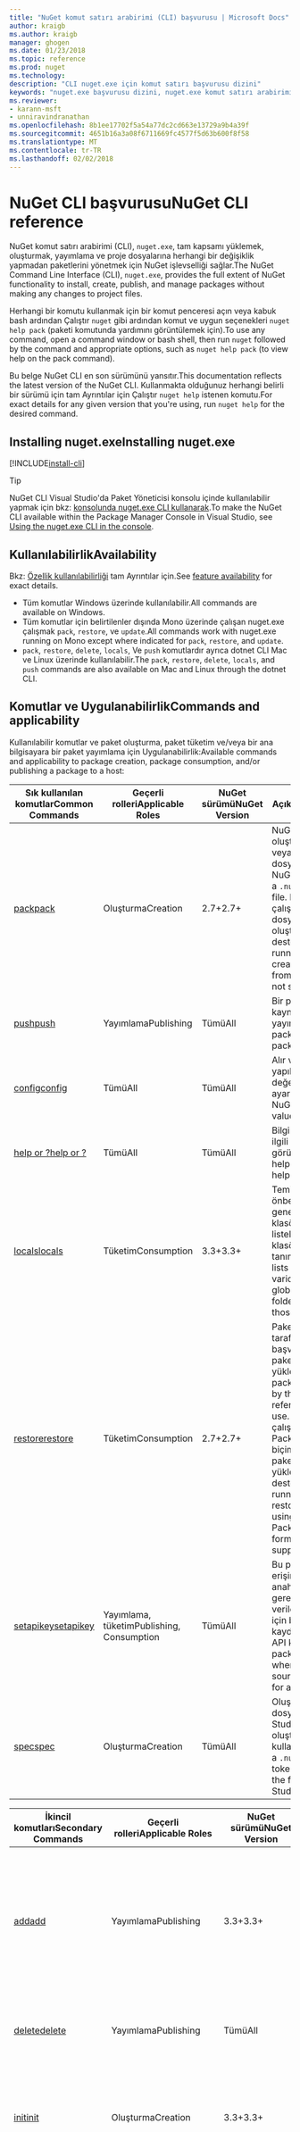 ```yaml
---
title: "NuGet komut satırı arabirimi (CLI) başvurusu | Microsoft Docs"
author: kraigb
ms.author: kraigb
manager: ghogen
ms.date: 01/23/2018
ms.topic: reference
ms.prod: nuget
ms.technology: 
description: "CLI nuget.exe için komut satırı başvurusu dizini"
keywords: "nuget.exe başvurusu dizini, nuget.exe komut satırı arabirimi, nuget.exe CLI, nuget komutu"
ms.reviewer:
- karann-msft
- unniravindranathan
ms.openlocfilehash: 8b1ee17702f5a54a77dc2cd663e13729a9b4a39f
ms.sourcegitcommit: 4651b16a3a08f6711669fc4577f5d63b600f8f58
ms.translationtype: MT
ms.contentlocale: tr-TR
ms.lasthandoff: 02/02/2018
---
```

# <a name="nuget-cli-reference"></a><span data-ttu-id="e9f96-104">NuGet CLI başvurusu</span><span class="sxs-lookup"><span data-stu-id="e9f96-104">NuGet CLI reference</span></span>

<span data-ttu-id="e9f96-105">NuGet komut satırı arabirimi (CLI), `nuget.exe`, tam kapsamı yüklemek, oluşturmak, yayımlama ve proje dosyalarına herhangi bir değişiklik yapmadan paketlerini yönetmek için NuGet işlevselliği sağlar.</span><span class="sxs-lookup"><span data-stu-id="e9f96-105">The NuGet Command Line Interface (CLI), `nuget.exe`, provides the full extent of NuGet functionality to install, create, publish, and manage packages without making any changes to project files.</span></span>

<span data-ttu-id="e9f96-106">Herhangi bir komutu kullanmak için bir komut penceresi açın veya kabuk bash ardından Çalıştır `nuget` gibi ardından komut ve uygun seçenekleri `nuget help pack` (paketi komutunda yardımını görüntülemek için).</span><span class="sxs-lookup"><span data-stu-id="e9f96-106">To use any command, open a command window or bash shell, then run `nuget` followed by the command and appropriate options, such as `nuget help pack` (to view help on the pack command).</span></span>

<span data-ttu-id="e9f96-107">Bu belge NuGet CLI en son sürümünü yansıtır.</span><span class="sxs-lookup"><span data-stu-id="e9f96-107">This documentation reflects the latest version of the NuGet CLI.</span></span> <span data-ttu-id="e9f96-108">Kullanmakta olduğunuz herhangi belirli bir sürümü için tam Ayrıntılar için Çalıştır `nuget help` istenen komutu.</span><span class="sxs-lookup"><span data-stu-id="e9f96-108">For exact details for any given version that you're using,  run `nuget help` for the desired command.</span></span>

## <a name="installing-nugetexe"></a><span data-ttu-id="e9f96-109">Installing nuget.exe</span><span class="sxs-lookup"><span data-stu-id="e9f96-109">Installing nuget.exe</span></span>

[!INCLUDE[install-cli](../includes/install-cli.md)]

> [!Tip]
> <span data-ttu-id="e9f96-110">NuGet CLI Visual Studio'da Paket Yöneticisi konsolu içinde kullanılabilir yapmak için bkz: [konsolunda nuget.exe CLI kullanarak](package-manager-console.md#using-the-nugetexe-cli-in-the-console).</span><span class="sxs-lookup"><span data-stu-id="e9f96-110">To make the NuGet CLI available within the Package Manager Console in Visual Studio, see [Using the nuget.exe CLI in the console](package-manager-console.md#using-the-nugetexe-cli-in-the-console).</span></span>

## <a name="availability"></a><span data-ttu-id="e9f96-111">Kullanılabilirlik</span><span class="sxs-lookup"><span data-stu-id="e9f96-111">Availability</span></span>

<span data-ttu-id="e9f96-112">Bkz: [Özellik kullanılabilirliği](../install-nuget-client-tools.md#feature-availability) tam Ayrıntılar için.</span><span class="sxs-lookup"><span data-stu-id="e9f96-112">See [feature availability](../install-nuget-client-tools.md#feature-availability) for exact details.</span></span>

- <span data-ttu-id="e9f96-113">Tüm komutlar Windows üzerinde kullanılabilir.</span><span class="sxs-lookup"><span data-stu-id="e9f96-113">All commands are available on Windows.</span></span>
- <span data-ttu-id="e9f96-114">Tüm komutlar için belirtilenler dışında Mono üzerinde çalışan nuget.exe çalışmak `pack`, `restore`, ve `update`.</span><span class="sxs-lookup"><span data-stu-id="e9f96-114">All commands work with nuget.exe running on Mono except where indicated for `pack`, `restore`, and `update`.</span></span>
- <span data-ttu-id="e9f96-115">`pack`, `restore`, `delete`, `locals`, Ve `push` komutlardır ayrıca dotnet CLI Mac ve Linux üzerinde kullanılabilir.</span><span class="sxs-lookup"><span data-stu-id="e9f96-115">The `pack`, `restore`, `delete`, `locals`, and `push` commands are also available on Mac and Linux through the dotnet CLI.</span></span>

## <a name="commands-and-applicability"></a><span data-ttu-id="e9f96-116">Komutlar ve Uygulanabilirlik</span><span class="sxs-lookup"><span data-stu-id="e9f96-116">Commands and applicability</span></span>

<span data-ttu-id="e9f96-117">Kullanılabilir komutlar ve paket oluşturma, paket tüketim ve/veya bir ana bilgisayara bir paket yayımlama için Uygulanabilirlik:</span><span class="sxs-lookup"><span data-stu-id="e9f96-117">Available commands and applicability to package creation, package consumption, and/or publishing a package to a host:</span></span>

| <span data-ttu-id="e9f96-118">Sık kullanılan komutlar</span><span class="sxs-lookup"><span data-stu-id="e9f96-118">Common Commands</span></span> | <span data-ttu-id="e9f96-119">Geçerli rolleri</span><span class="sxs-lookup"><span data-stu-id="e9f96-119">Applicable Roles</span></span> | <span data-ttu-id="e9f96-120">NuGet sürümü</span><span class="sxs-lookup"><span data-stu-id="e9f96-120">NuGet Version</span></span> | <span data-ttu-id="e9f96-121">Açıklama</span><span class="sxs-lookup"><span data-stu-id="e9f96-121">Description</span></span> |
| --- | --- | --- | --- |
| [<span data-ttu-id="e9f96-122">pack</span><span class="sxs-lookup"><span data-stu-id="e9f96-122">pack</span></span>](cli-ref-pack.md) | <span data-ttu-id="e9f96-123">Oluşturma</span><span class="sxs-lookup"><span data-stu-id="e9f96-123">Creation</span></span> | <span data-ttu-id="e9f96-124">2.7+</span><span class="sxs-lookup"><span data-stu-id="e9f96-124">2.7+</span></span> | <span data-ttu-id="e9f96-125">NuGet paket oluşturur bir `.nuspec` veya proje dosyası.</span><span class="sxs-lookup"><span data-stu-id="e9f96-125">Creates a NuGet package from a `.nuspec` or project file.</span></span> <span data-ttu-id="e9f96-126">Mono üzerinde çalışırken, bir proje dosyasından paket oluşturma desteklenmiyor.</span><span class="sxs-lookup"><span data-stu-id="e9f96-126">When running on Mono, creating a package from a project file is not supported.</span></span> |
| [<span data-ttu-id="e9f96-127">push</span><span class="sxs-lookup"><span data-stu-id="e9f96-127">push</span></span>](cli-ref-push.md) | <span data-ttu-id="e9f96-128">Yayımlama</span><span class="sxs-lookup"><span data-stu-id="e9f96-128">Publishing</span></span> | <span data-ttu-id="e9f96-129">Tümü</span><span class="sxs-lookup"><span data-stu-id="e9f96-129">All</span></span> | <span data-ttu-id="e9f96-130">Bir paket için paket kaynağı yayımlar.</span><span class="sxs-lookup"><span data-stu-id="e9f96-130">Publishes a package to a package source.</span></span> |
| [<span data-ttu-id="e9f96-131">config</span><span class="sxs-lookup"><span data-stu-id="e9f96-131">config</span></span>](cli-ref-config.md) | <span data-ttu-id="e9f96-132">Tümü</span><span class="sxs-lookup"><span data-stu-id="e9f96-132">All</span></span> | <span data-ttu-id="e9f96-133">Tümü</span><span class="sxs-lookup"><span data-stu-id="e9f96-133">All</span></span> | <span data-ttu-id="e9f96-134">Alır veya NuGet yapılandırma değerlerini ayarlar.</span><span class="sxs-lookup"><span data-stu-id="e9f96-134">Gets or sets NuGet configuration values.</span></span> |
| [<span data-ttu-id="e9f96-135">help or ?</span><span class="sxs-lookup"><span data-stu-id="e9f96-135">help or ?</span></span>](cli-ref-help.md) | <span data-ttu-id="e9f96-136">Tümü</span><span class="sxs-lookup"><span data-stu-id="e9f96-136">All</span></span> | <span data-ttu-id="e9f96-137">Tümü</span><span class="sxs-lookup"><span data-stu-id="e9f96-137">All</span></span> | <span data-ttu-id="e9f96-138">Bilgi veya bir komutla ilgili Yardım yardımını görüntüler.</span><span class="sxs-lookup"><span data-stu-id="e9f96-138">Displays help information or help for a command.</span></span> |
| [<span data-ttu-id="e9f96-139">locals</span><span class="sxs-lookup"><span data-stu-id="e9f96-139">locals</span></span>](cli-ref-locals.md) | <span data-ttu-id="e9f96-140">Tüketim</span><span class="sxs-lookup"><span data-stu-id="e9f96-140">Consumption</span></span> | <span data-ttu-id="e9f96-141">3.3+</span><span class="sxs-lookup"><span data-stu-id="e9f96-141">3.3+</span></span> | <span data-ttu-id="e9f96-142">Temizler çeşitli önbellekleri veya genel paketler klasörü paketleri listeler veya bu klasörleri tanımlar.</span><span class="sxs-lookup"><span data-stu-id="e9f96-142">Clears or lists packages in various caches or the global packages folder, or identifies those folders.</span></span> |
| [<span data-ttu-id="e9f96-143">restore</span><span class="sxs-lookup"><span data-stu-id="e9f96-143">restore</span></span>](cli-ref-restore.md) | <span data-ttu-id="e9f96-144">Tüketim</span><span class="sxs-lookup"><span data-stu-id="e9f96-144">Consumption</span></span> | <span data-ttu-id="e9f96-145">2.7+</span><span class="sxs-lookup"><span data-stu-id="e9f96-145">2.7+</span></span> | <span data-ttu-id="e9f96-146">Paket başvuru biçime tarafından başvurulan tüm paketler geri yükler.</span><span class="sxs-lookup"><span data-stu-id="e9f96-146">Restores all packages referenced by the package reference format in use.</span></span> <span data-ttu-id="e9f96-147">Mono üzerinde çalışırken, PackageReference biçimi kullanarak paketleri geri yüklenmesi desteklenmez.</span><span class="sxs-lookup"><span data-stu-id="e9f96-147">When running on Mono, restoring packages using the PackageReference format is not supported.</span></span> |
| [<span data-ttu-id="e9f96-148">setapikey</span><span class="sxs-lookup"><span data-stu-id="e9f96-148">setapikey</span></span>](cli-ref-setapikey.md) | <span data-ttu-id="e9f96-149">Yayımlama, tüketim</span><span class="sxs-lookup"><span data-stu-id="e9f96-149">Publishing, Consumption</span></span> | <span data-ttu-id="e9f96-150">Tümü</span><span class="sxs-lookup"><span data-stu-id="e9f96-150">All</span></span> | <span data-ttu-id="e9f96-151">Bu paket kaynağına erişimi için bir anahtar gerektirdiğinde verilen paket kaynağı için bir API anahtarı kaydeder.</span><span class="sxs-lookup"><span data-stu-id="e9f96-151">Saves an API key for a given package source when that package source requires a key for access.</span></span> |
| [<span data-ttu-id="e9f96-152">spec</span><span class="sxs-lookup"><span data-stu-id="e9f96-152">spec</span></span>](cli-ref-spec.md) | <span data-ttu-id="e9f96-153">Oluşturma</span><span class="sxs-lookup"><span data-stu-id="e9f96-153">Creation</span></span> | <span data-ttu-id="e9f96-154">Tümü</span><span class="sxs-lookup"><span data-stu-id="e9f96-154">All</span></span> | <span data-ttu-id="e9f96-155">Oluşturan bir `.nuspec` dosya, bir Visual Studio Proje dosyası oluşturma belirteçleri kullanarak.</span><span class="sxs-lookup"><span data-stu-id="e9f96-155">Generates a `.nuspec` file, using tokens if generating the file from a Visual Studio project.</span></span> |

| <span data-ttu-id="e9f96-156">İkincil komutları</span><span class="sxs-lookup"><span data-stu-id="e9f96-156">Secondary Commands</span></span> | <span data-ttu-id="e9f96-157">Geçerli rolleri</span><span class="sxs-lookup"><span data-stu-id="e9f96-157">Applicable Roles</span></span> | <span data-ttu-id="e9f96-158">NuGet sürümü</span><span class="sxs-lookup"><span data-stu-id="e9f96-158">NuGet Version</span></span> | <span data-ttu-id="e9f96-159">Açıklama</span><span class="sxs-lookup"><span data-stu-id="e9f96-159">Description</span></span> |
| --- | --- | --- | --- |
| [<span data-ttu-id="e9f96-160">add</span><span class="sxs-lookup"><span data-stu-id="e9f96-160">add</span></span>](cli-ref-add.md) | <span data-ttu-id="e9f96-161">Yayımlama</span><span class="sxs-lookup"><span data-stu-id="e9f96-161">Publishing</span></span> | <span data-ttu-id="e9f96-162">3.3+</span><span class="sxs-lookup"><span data-stu-id="e9f96-162">3.3+</span></span> | <span data-ttu-id="e9f96-163">Bir paket hiyerarşik düzenini kullanarak bir HTTP olmayan paket kaynağı ekler.</span><span class="sxs-lookup"><span data-stu-id="e9f96-163">Adds a package to a non-HTTP package source using hierarchical layout.</span></span> <span data-ttu-id="e9f96-164">HTTP kaynakları için kullanmak *itme*.</span><span class="sxs-lookup"><span data-stu-id="e9f96-164">For HTTP sources, use *push*.</span></span> |
| [<span data-ttu-id="e9f96-165">delete</span><span class="sxs-lookup"><span data-stu-id="e9f96-165">delete</span></span>](cli-ref-delete.md) | <span data-ttu-id="e9f96-166">Yayımlama</span><span class="sxs-lookup"><span data-stu-id="e9f96-166">Publishing</span></span> | <span data-ttu-id="e9f96-167">Tümü</span><span class="sxs-lookup"><span data-stu-id="e9f96-167">All</span></span> | <span data-ttu-id="e9f96-168">Bir paketi paket kaynağında unlists ya da kaldırır.</span><span class="sxs-lookup"><span data-stu-id="e9f96-168">Removes or unlists a package from a package source.</span></span> |
| [<span data-ttu-id="e9f96-169">init</span><span class="sxs-lookup"><span data-stu-id="e9f96-169">init</span></span>](cli-ref-init.md) | <span data-ttu-id="e9f96-170">Oluşturma</span><span class="sxs-lookup"><span data-stu-id="e9f96-170">Creation</span></span> | <span data-ttu-id="e9f96-171">3.3+</span><span class="sxs-lookup"><span data-stu-id="e9f96-171">3.3+</span></span> | <span data-ttu-id="e9f96-172">Paketleri bir klasörden hiyerarşik düzenini kullanarak bir paket kaynağı ekler.</span><span class="sxs-lookup"><span data-stu-id="e9f96-172">Adds packages from a folder to a package source using hierarchical layout.</span></span> |
| [<span data-ttu-id="e9f96-173">install</span><span class="sxs-lookup"><span data-stu-id="e9f96-173">install</span></span>](cli-ref-install.md) | <span data-ttu-id="e9f96-174">Tüketim</span><span class="sxs-lookup"><span data-stu-id="e9f96-174">Consumption</span></span> | <span data-ttu-id="e9f96-175">Tümü</span><span class="sxs-lookup"><span data-stu-id="e9f96-175">All</span></span> | <span data-ttu-id="e9f96-176">Geçerli bir pakete bir yükler proje ancak projeleri değiştirmeyin veya dosyaları başvuru.</span><span class="sxs-lookup"><span data-stu-id="e9f96-176">Installs a package into the current project but does not modify projects or reference files.</span></span> |
| [<span data-ttu-id="e9f96-177">list</span><span class="sxs-lookup"><span data-stu-id="e9f96-177">list</span></span>](cli-ref-list.md) | <span data-ttu-id="e9f96-178">Tüketim, belki de yayımlama</span><span class="sxs-lookup"><span data-stu-id="e9f96-178">Consumption, perhaps Publishing</span></span> | <span data-ttu-id="e9f96-179">Tümü</span><span class="sxs-lookup"><span data-stu-id="e9f96-179">All</span></span> | <span data-ttu-id="e9f96-180">Belirli bir kaynaktan paketleri görüntüler.</span><span class="sxs-lookup"><span data-stu-id="e9f96-180">Displays packages from a given source.</span></span> |
| [<span data-ttu-id="e9f96-181">mirror</span><span class="sxs-lookup"><span data-stu-id="e9f96-181">mirror</span></span>](cli-ref-mirror.md) | <span data-ttu-id="e9f96-182">Yayımlama</span><span class="sxs-lookup"><span data-stu-id="e9f96-182">Publishing</span></span> | <span data-ttu-id="e9f96-183">3.2 +'da kullanım dışıdır</span><span class="sxs-lookup"><span data-stu-id="e9f96-183">Deprecated in 3.2+</span></span> | <span data-ttu-id="e9f96-184">Bir paketi ve bağımlılıklarını bir kaynaktan bir hedef havuz yansıtır.</span><span class="sxs-lookup"><span data-stu-id="e9f96-184">Mirrors a package and its dependencies from a source to a target repository.</span></span> |
| [<span data-ttu-id="e9f96-185">sources</span><span class="sxs-lookup"><span data-stu-id="e9f96-185">sources</span></span>](cli-ref-sources.md) | <span data-ttu-id="e9f96-186">Tüketim, yayımlama</span><span class="sxs-lookup"><span data-stu-id="e9f96-186">Consumption, Publishing</span></span> | <span data-ttu-id="e9f96-187">Tümü</span><span class="sxs-lookup"><span data-stu-id="e9f96-187">All</span></span> | <span data-ttu-id="e9f96-188">Yapılandırma dosyalarında paket kaynaklarını yönetir.</span><span class="sxs-lookup"><span data-stu-id="e9f96-188">Manages package sources in configuration files.</span></span> |
| [<span data-ttu-id="e9f96-189">update</span><span class="sxs-lookup"><span data-stu-id="e9f96-189">update</span></span>](cli-ref-update.md) | <span data-ttu-id="e9f96-190">Tüketim</span><span class="sxs-lookup"><span data-stu-id="e9f96-190">Consumption</span></span> | <span data-ttu-id="e9f96-191">Tümü</span><span class="sxs-lookup"><span data-stu-id="e9f96-191">All</span></span> | <span data-ttu-id="e9f96-192">Bir projenin paketler için en son sürümleri güncelleştirir.</span><span class="sxs-lookup"><span data-stu-id="e9f96-192">Updates a project's packages to the latest available versions.</span></span> <span data-ttu-id="e9f96-193">Mono üzerinde çalışırken desteklenmez.</span><span class="sxs-lookup"><span data-stu-id="e9f96-193">Not supported when running on Mono.</span></span> |

<span data-ttu-id="e9f96-194">Farklı komutlar çeşitli kullanmak [ortam değişkenleri](cli-ref-environment-variables.md).</span><span class="sxs-lookup"><span data-stu-id="e9f96-194">Different commands make use of various [Environment variables](cli-ref-environment-variables.md).</span></span>

<span data-ttu-id="e9f96-195">NuGet CLI komutları geçerli rolleri tarafından:</span><span class="sxs-lookup"><span data-stu-id="e9f96-195">NuGet CLI commands by applicable roles:</span></span>

| <span data-ttu-id="e9f96-196">Rol</span><span class="sxs-lookup"><span data-stu-id="e9f96-196">Role</span></span> | <span data-ttu-id="e9f96-197">Komutlar</span><span class="sxs-lookup"><span data-stu-id="e9f96-197">Commands</span></span> |
| --- | --- |
| <span data-ttu-id="e9f96-198">Tüketim</span><span class="sxs-lookup"><span data-stu-id="e9f96-198">Consumption</span></span> | <span data-ttu-id="e9f96-199">`config`, `help`, `install`, `list`, `locals`, `restore`, `setapikey`, `sources`, `update`</span><span class="sxs-lookup"><span data-stu-id="e9f96-199">`config`, `help`, `install`, `list`, `locals`, `restore`, `setapikey`, `sources`, `update`</span></span> |
| <span data-ttu-id="e9f96-200">Oluşturma</span><span class="sxs-lookup"><span data-stu-id="e9f96-200">Creation</span></span> | <span data-ttu-id="e9f96-201">`config`, `help`, `init`, `pack`, `spec`</span><span class="sxs-lookup"><span data-stu-id="e9f96-201">`config`, `help`, `init`, `pack`, `spec`</span></span> |
| <span data-ttu-id="e9f96-202">Yayımlama</span><span class="sxs-lookup"><span data-stu-id="e9f96-202">Publishing</span></span> | <span data-ttu-id="e9f96-203">`add`, `config`, `delete`, `help`, `list`, `push`, `setapikey`, `sources`</span><span class="sxs-lookup"><span data-stu-id="e9f96-203">`add`, `config`, `delete`, `help`, `list`, `push`, `setapikey`, `sources`</span></span> |

<span data-ttu-id="e9f96-204">Örneğin, geliştiriciler paketleri, yalnızca kullanma ile ilgili yalnızca NuGet komutların bu alt anlamanız.</span><span class="sxs-lookup"><span data-stu-id="e9f96-204">Developers concerned only with consuming packages, for example, need only understand that subset of NuGet commands.</span></span>

> [!Note]
> <span data-ttu-id="e9f96-205">Komut seçenek adları büyük/küçük harfe duyarsızdır.</span><span class="sxs-lookup"><span data-stu-id="e9f96-205">Command option names are case-insensitive.</span></span> <span data-ttu-id="e9f96-206">Kullanım dışı bırakılmıştır seçenekleri bu başvurusunda gibi eklenmemiştir `NoPrompt` (değiştirilmiştir `NonInteractive`) ve `Verbose` (değiştirilmiştir `Verbosity`).</span><span class="sxs-lookup"><span data-stu-id="e9f96-206">Options that are deprecated are not included in this reference, such as `NoPrompt` (replaced by `NonInteractive`) and `Verbose` (replaced by `Verbosity`).</span></span>
